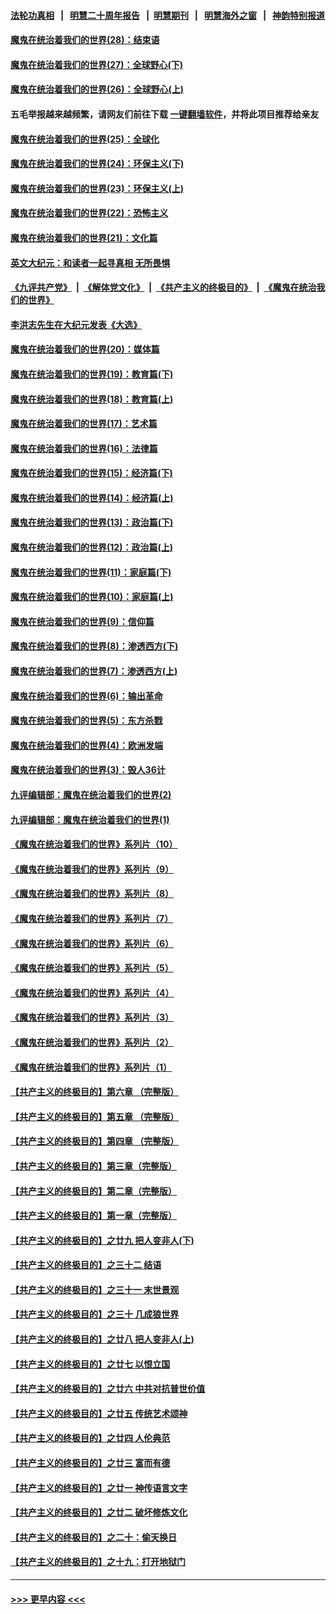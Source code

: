 #### [法轮功真相](https://github.com/gfw-breaker/truth/blob/master/README.md?t=0) &nbsp;&nbsp;|&nbsp;&nbsp; [明慧二十周年报告](https://github.com/gfw-breaker/mh-reports/blob/master/README.md?t=0) &nbsp;&nbsp;|&nbsp;&nbsp;[明慧期刊](https://github.com/gfw-breaker/mh-qikan) &nbsp;&nbsp;|&nbsp;&nbsp; [明慧海外之窗](https://github.com/gfw-breaker/mh-news/blob/master/README.md?t=0) &nbsp;&nbsp;|&nbsp;&nbsp; [神韵特别报道](https://github.com/gfw-breaker/mh-news/blob/master/shenyun.md?t=0)
#### [魔鬼在统治着我们的世界(28)：结束语](../pages/nsc422/n10936246.md?t=07111002) 
#### [魔鬼在统治着我们的世界(27)：全球野心(下)](../pages/nsc422/n10928319.md?t=07111002) 
#### [魔鬼在统治着我们的世界(26)：全球野心(上)](../pages/nsc422/n10900318.md?t=07111002) 
#### 五毛举报越来越频繁，请网友们前往下载 [一键翻墙软件](https://github.com/gfw-breaker/ssr-accounts)，并将此项目推荐给亲友
#### [魔鬼在统治着我们的世界(25)：全球化](../pages/nsc422/n10788205.md?t=07111002) 
#### [魔鬼在统治着我们的世界(24)：环保主义(下)](../pages/nsc422/n10695307.md?t=07111002) 
#### [魔鬼在统治着我们的世界(23)：环保主义(上)](../pages/nsc422/n10688613.md?t=07111002) 
#### [魔鬼在统治着我们的世界(22)：恐怖主义](../pages/nsc422/n10614727.md?t=07111002) 
#### [魔鬼在统治着我们的世界(21)：文化篇](../pages/nsc422/n10597706.md?t=07111002) 
#### [英文大纪元：和读者一起寻真相 无所畏惧](../pages/nsc422/n12542027.md?t=07111002) 
#### [《九评共产党》](https://github.com/begood0513/9ping.md/blob/master/README.md) &nbsp;|&nbsp; [《解体党文化》](../../../../jtdwh.md/blob/master/README.md)  &nbsp;|&nbsp; [《共产主义的终极目的》](../../../../gczydzjmd.md/blob/master/README.md) &nbsp;|&nbsp; [《魔鬼在统治我们的世界》](../../../../mgztzwmdsj.md/blob/master/README.md) 
#### [李洪志先生在大纪元发表《大选》](../pages/nsc422/n12534746.md?t=07111002) 
#### [魔鬼在统治着我们的世界(20)：媒体篇](../pages/nsc422/n10586579.md?t=07111002) 
#### [魔鬼在统治着我们的世界(19)：教育篇(下)](../pages/nsc422/n10564808.md?t=07111002) 
#### [魔鬼在统治着我们的世界(18)：教育篇(上)](../pages/nsc422/n10526970.md?t=07111002) 
#### [魔鬼在统治着我们的世界(17)：艺术篇](../pages/nsc422/n10499093.md?t=07111002) 
#### [魔鬼在统治着我们的世界(16)：法律篇](../pages/nsc422/n10485969.md?t=07111002) 
#### [魔鬼在统治着我们的世界(15)：经济篇(下)](../pages/nsc422/n10469975.md?t=07111002) 
#### [魔鬼在统治着我们的世界(14)：经济篇(上)](../pages/nsc422/n10457370.md?t=07111002) 
#### [魔鬼在统治着我们的世界(13)：政治篇(下)](../pages/nsc422/n10448270.md?t=07111002) 
#### [魔鬼在统治着我们的世界(12)：政治篇(上)](../pages/nsc422/n10444576.md?t=07111002) 
#### [魔鬼在统治着我们的世界(11)：家庭篇(下)](../pages/nsc422/n10440961.md?t=07111002) 
#### [魔鬼在统治着我们的世界(10)：家庭篇(上)](../pages/nsc422/n10435448.md?t=07111002) 
#### [魔鬼在统治着我们的世界(9)：信仰篇](../pages/nsc422/n10432159.md?t=07111002) 
#### [魔鬼在统治着我们的世界(8)：渗透西方(下)](../pages/nsc422/n10429603.md?t=07111002) 
#### [魔鬼在统治着我们的世界(7)：渗透西方(上)](../pages/nsc422/n10426013.md?t=07111002) 
#### [魔鬼在统治着我们的世界(6)：输出革命](../pages/nsc422/n10421536.md?t=07111002) 
#### [魔鬼在统治着我们的世界(5)：东方杀戮](../pages/nsc422/n10417707.md?t=07111002) 
#### [魔鬼在统治着我们的世界(4)：欧洲发端](../pages/nsc422/n10414890.md?t=07111002) 
#### [魔鬼在统治着我们的世界(3)：毁人36计](../pages/nsc422/n10411583.md?t=07111002) 
#### [九评编辑部：魔鬼在统治着我们的世界(2)](../pages/nsc422/n10410036.md?t=07111002) 
#### [九评编辑部：魔鬼在统治着我们的世界(1)](../pages/nsc422/n10406825.md?t=07111002) 
#### [《魔鬼在统治着我们的世界》系列片（10）](../pages/nsc422/n12292670.md?t=07111002) 
#### [《魔鬼在统治着我们的世界》系列片（9）](../pages/nsc422/n12290859.md?t=07111002) 
#### [《魔鬼在统治着我们的世界》系列片（8）](../pages/nsc422/n12287445.md?t=07111002) 
#### [《魔鬼在统治着我们的世界》系列片（7）](../pages/nsc422/n12283425.md?t=07111002) 
#### [《魔鬼在统治着我们的世界》系列片（6）](../pages/nsc422/n12282314.md?t=07111002) 
#### [《魔鬼在统治着我们的世界》系列片（5）](../pages/nsc422/n12281419.md?t=07111002) 
#### [《魔鬼在统治着我们的世界》系列片（4）](../pages/nsc422/n12274024.md?t=07111002) 
#### [《魔鬼在统治着我们的世界》系列片（3）](../pages/nsc422/n12271322.md?t=07111002) 
#### [《魔鬼在统治着我们的世界》系列片（2）](../pages/nsc422/n12269049.md?t=07111002) 
#### [《魔鬼在统治着我们的世界》系列片（1）](../pages/nsc422/n12267575.md?t=07111002) 
#### [【共产主义的终极目的】第六章 （完整版）](../pages/nsc422/n11428913.md?t=07111002) 
#### [【共产主义的终极目的】第五章 （完整版）](../pages/nsc422/n11428912.md?t=07111002) 
#### [【共产主义的终极目的】第四章 （完整版）](../pages/nsc422/n11428907.md?t=07111002) 
#### [【共产主义的终极目的】第三章（完整版）](../pages/nsc422/n11428848.md?t=07111002) 
#### [【共产主义的终极目的】第二章（完整版）](../pages/nsc422/n11428831.md?t=07111002) 
#### [【共产主义的终极目的】第一章（完整版）](../pages/nsc422/n11417651.md?t=07111002) 
#### [【共产主义的终极目的】之廿九 把人变非人(下)](../pages/nsc422/n11344140.md?t=07111002) 
#### [【共产主义的终极目的】之三十二 结语](../pages/nsc422/n11360535.md?t=07111002) 
#### [【共产主义的终极目的】之三十一 末世景观](../pages/nsc422/n11351129.md?t=07111002) 
#### [【共产主义的终极目的】之三十 几成狼世界](../pages/nsc422/n11348280.md?t=07111002) 
#### [【共产主义的终极目的】之廿八 把人变非人(上)](../pages/nsc422/n11340492.md?t=07111002) 
#### [【共产主义的终极目的】之廿七 以恨立国](../pages/nsc422/n11336944.md?t=07111002) 
#### [【共产主义的终极目的】之廿六 中共对抗普世价值](../pages/nsc422/n11324785.md?t=07111002) 
#### [【共产主义的终极目的】之廿五 传统艺术颂神](../pages/nsc422/n11296396.md?t=07111002) 
#### [【共产主义的终极目的】之廿四 人伦典范](../pages/nsc422/n11296397.md?t=07111002) 
#### [【共产主义的终极目的】之廿三 富而有德](../pages/nsc422/n11283598.md?t=07111002) 
#### [【共产主义的终极目的】之廿一 神传语言文字](../pages/nsc422/n11263265.md?t=07111002) 
#### [【共产主义的终极目的】之廿二 破坏修炼文化](../pages/nsc422/n11245728.md?t=07111002) 
#### [【共产主义的终极目的】之二十：偷天换日](../pages/nsc422/n11238846.md?t=07111002) 
#### [【共产主义的终极目的】之十九：打开地狱门](../pages/nsc422/n11206376.md?t=07111002) 

----
#### [ >>> 更早内容 <<< ](../indexes/nsc422-earlier.md)
